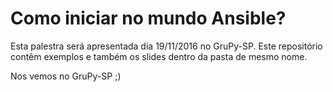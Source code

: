 # Como iniciar no mundo Ansible?

Esta palestra será apresentada dia 19/11/2016 no GruPy-SP. Este repositório contêm exemplos e também os slides dentro da pasta de mesmo nome.

Nos vemos no GruPy-SP ;)
